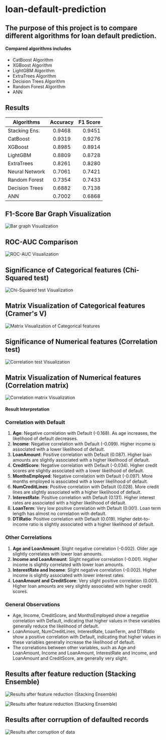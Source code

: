 # loan-default-prediction

## The purpose of this project is to compare different algorithms for loan default prediction.

#### Compared algorithms includes
  * CatBoost Algorithm
  * XGBoost Algorithm
  * LightGBM Algorithm
  * ExtraTrees Algorithm
  * Decision Trees Algorithm
  * Random Forest Algorithm
  * ANN
## Results

| Algorithms     | Accuracy        | F1 Score  |
| -------------  |:-------------:  | -----:    |
| Stacking Ens.  | 0.9468          | 0.9451    |
| CatBoost       | 0.9319          | 0.9276    |
| XGBoost        | 0.8985          | 0.8914    |
| LightGBM       | 0.8809          | 0.8728    |
| ExtraTrees     | 0.8261          | 0.8280    |
| Neural Network | 0.7061          | 0.7421    |
| Random Forest  | 0.7354          | 0.7433    |
| Decision Trees | 0.6882          | 0.7138    |
| ANN            | 0.7002          | 0.6868    |


## F1-Score Bar Graph Visualization
![Bar graph Visualization](https://github.com/solo-developer/loan-default-prediction/blob/develop/images/bargraph-f1.png)

## ROC-AUC Comparison
![ROC-AUC Visualization](https://github.com/solo-developer/loan-default-prediction/blob/develop/images/ROC-AUC-Comparison.png)

## Significance of Categorical features (Chi-Squared test)
![Chi-Squared test Visualization](https://github.com/solo-developer/loan-default-prediction/blob/develop/images/chi-squared.png)

## Matrix Visualization of Categorical features (Cramer's V)
![Matrix Visualization of Categorical features](https://github.com/solo-developer/loan-default-prediction/blob/develop/images/Cramers%20V%20visualuzation.png)

## Significance of Numerical features (Correlation test)
![Correlation test Visualization](https://github.com/solo-developer/loan-default-prediction/blob/develop/images/correlation.png)

## Matrix Visualization of Numerical features (Correlation matrix)
![Correlation matrix Visualization](https://github.com/solo-developer/loan-default-prediction/blob/develop/images/correlation-matrix-with-class-variable.png)
#### Result Interpretation

### Correlation with Default
1. **Age**: Negative correlation with Default (-0.168). As age increases, the likelihood of default decreases.
2. **Income**: Negative correlation with Default (-0.099). Higher income is associated with a lower likelihood of default.
3. **LoanAmount**: Positive correlation with Default (0.087). Higher loan amounts are slightly associated with a higher likelihood of default.
4. **CreditScore**: Negative correlation with Default (-0.034). Higher credit scores are slightly associated with a lower likelihood of default.
5. **MonthsEmployed**: Negative correlation with Default (-0.097). More months employed is associated with a lower likelihood of default.
6. **NumCreditLines**: Positive correlation with Default (0.028). More credit lines are slightly associated with a higher likelihood of default.
7. **InterestRate**: Positive correlation with Default (0.131). Higher interest rates are associated with a higher likelihood of default.
8. **LoanTerm**: Very low positive correlation with Default (0.001). Loan term length has almost no correlation with default.
9. **DTIRatio**: Positive correlation with Default (0.019). Higher debt-to-income ratio is slightly associated with a higher likelihood of default.

### Other Correlations
1. **Age and LoanAmount**: Slight negative correlation (-0.002). Older age slightly correlates with lower loan amounts.
2. **Income and LoanAmount**: Slight negative correlation (-0.001). Higher income is slightly correlated with lower loan amounts.
3. **InterestRate and Income**: Slight negative correlation (-0.002). Higher income is slightly associated with lower interest rates.
4. **LoanAmount and CreditScore**: Very slight positive correlation (0.001). Higher loan amounts are very slightly associated with higher credit scores.

### General Observations
- Age, Income, CreditScore, and MonthsEmployed show a negative correlation with Default, indicating that higher values in these variables generally reduce the likelihood of default.
- LoanAmount, NumCreditLines, InterestRate, LoanTerm, and DTIRatio show a positive correlation with Default, indicating that higher values in these variables generally increase the likelihood of default.
- The correlations between other variables, such as Age and LoanAmount, Income and LoanAmount, InterestRate and Income, and LoanAmount and CreditScore, are generally very slight.


## Results after feature reduction (Stacking Ensemble)

![Results after feature reduction (Stacking Ensemble)](https://github.com/solo-developer/loan-default-prediction/blob/develop/images/Feature%20reduction-stacking%20ensemble.png)

![Results after feature reduction (Stacking Ensemble)](https://github.com/solo-developer/loan-default-prediction/blob/develop/images/Feature%20reduction-ensemble-training%20time%20comparison.png)


## Results after corruption of defaulted records

![Results after corruption of data](https://github.com/solo-developer/loan-default-prediction/blob/develop/images/Result%20after%20corruption%20of%20data.png)
